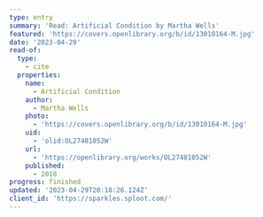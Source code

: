 ```yaml
---
type: entry
summary: 'Read: Artificial Condition by Martha Wells'
featured: 'https://covers.openlibrary.org/b/id/13010164-M.jpg'
date: '2023-04-29'
read-of:
  type:
    - cite
  properties:
    name:
      - Artificial Condition
    author:
      - Martha Wells
    photo:
      - 'https://covers.openlibrary.org/b/id/13010164-M.jpg'
    uid:
      - 'olid:OL27481052W'
    url:
      - 'https://openlibrary.org/works/OL27481052W'
    published:
      - 2018
progress: finished
updated: '2023-04-29T20:18:26.124Z'
client_id: 'https://sparkles.sploot.com/'
---
```


